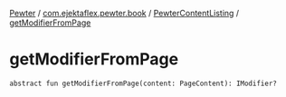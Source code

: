 [Pewter](../../index.md) / [com.ejektaflex.pewter.book](../index.md) / [PewterContentListing](index.md) / [getModifierFromPage](./get-modifier-from-page.md)

# getModifierFromPage

`abstract fun getModifierFromPage(content: PageContent): IModifier?`